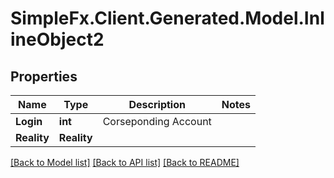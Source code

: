 # SimpleFx.Client.Generated.Model.InlineObject2
## Properties

Name | Type | Description | Notes
------------ | ------------- | ------------- | -------------
**Login** | **int** | Corseponding Account | 
**Reality** | **Reality** |  | 

[[Back to Model list]](../README.md#documentation-for-models) [[Back to API list]](../README.md#documentation-for-api-endpoints) [[Back to README]](../README.md)


